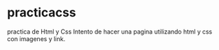 # practicacss
practica de Html y Css
Intento de hacer una pagina utilizando html y css con imagenes y link.
